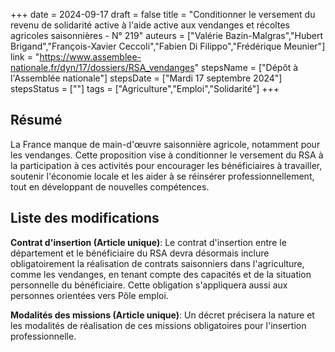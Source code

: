 +++
date = 2024-09-17
draft = false
title = "Conditionner le versement du revenu de solidarité active à l'aide active aux vendanges et récoltes agricoles saisonnières - N° 219"
auteurs = ["Valérie Bazin-Malgras","Hubert Brigand","François-Xavier Ceccoli","Fabien Di Filippo","Frédérique Meunier"]
link = "https://www.assemblee-nationale.fr/dyn/17/dossiers/RSA_vendanges"
stepsName = ["Dépôt à l'Assemblée nationale"]
stepsDate = ["Mardi 17 septembre 2024"]
stepsStatus = [""]
tags = ["Agriculture","Emploi","Solidarité"]
+++

## Résumé

La France manque de main-d'œuvre saisonnière agricole, notamment pour les vendanges. Cette proposition vise à conditionner le versement du RSA à la participation à ces activités pour encourager les bénéficiaires à travailler, soutenir l'économie locale et les aider à se réinsérer professionnellement, tout en développant de nouvelles compétences.

## Liste des modifications

**Contrat d'insertion (Article unique)**: Le contrat d'insertion entre le département et le bénéficiaire du RSA devra désormais inclure obligatoirement la réalisation de contrats saisonniers dans l'agriculture, comme les vendanges, en tenant compte des capacités et de la situation personnelle du bénéficiaire. Cette obligation s'appliquera aussi aux personnes orientées vers Pôle emploi.

**Modalités des missions (Article unique)**: Un décret précisera la nature et les modalités de réalisation de ces missions obligatoires pour l'insertion professionnelle.
